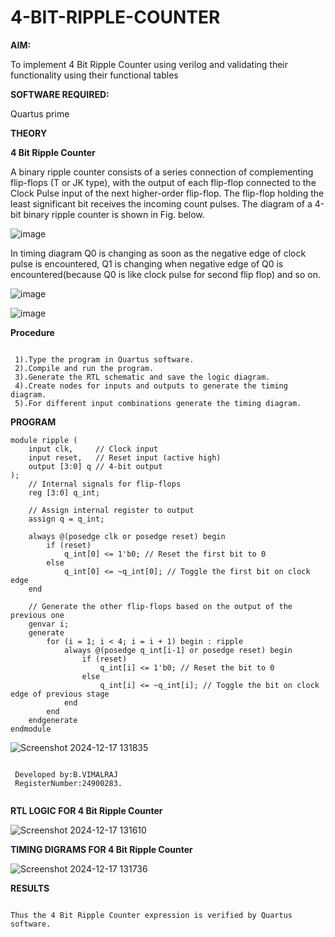 # 4-BIT-RIPPLE-COUNTER

**AIM:**

To implement  4 Bit Ripple Counter using verilog and validating their functionality using their functional tables

**SOFTWARE REQUIRED:**

Quartus prime

**THEORY**

**4 Bit Ripple Counter**

A binary ripple counter consists of a series connection of complementing flip-flops (T or JK type), with the output of each flip-flop connected to the Clock Pulse input of the next higher-order flip-flop. The flip-flop holding the least significant bit receives the incoming count pulses. The diagram of a 4-bit binary ripple counter is shown in Fig. below.

![image](https://github.com/naavaneetha/4-BIT-RIPPLE-COUNTER/assets/154305477/cb4b74d4-31ab-4359-95d0-d22e67daba13)

In timing diagram Q0 is changing as soon as the negative edge of clock pulse is encountered, Q1 is changing when negative edge of Q0 is encountered(because Q0 is like clock pulse for second flip flop) and so on.

![image](https://github.com/naavaneetha/4-BIT-RIPPLE-COUNTER/assets/154305477/a573a7d6-014e-4e54-93e6-e2ac9530960b)

![image](https://github.com/naavaneetha/4-BIT-RIPPLE-COUNTER/assets/154305477/85e1958a-2fc1-49bb-9a9f-d58ccbf3663c)

**Procedure**

```

 1).Type the program in Quartus software.
 2).Compile and run the program.
 3).Generate the RTL schematic and save the logic diagram.
 4).Create nodes for inputs and outputs to generate the timing diagram.
 5).For different input combinations generate the timing diagram.

```

**PROGRAM**

```
module ripple (
    input clk,     // Clock input
    input reset,   // Reset input (active high)
    output [3:0] q // 4-bit output
);
    // Internal signals for flip-flops
    reg [3:0] q_int;

    // Assign internal register to output
    assign q = q_int;

    always @(posedge clk or posedge reset) begin
        if (reset) 
            q_int[0] <= 1'b0; // Reset the first bit to 0
        else 
            q_int[0] <= ~q_int[0]; // Toggle the first bit on clock edge
    end

    // Generate the other flip-flops based on the output of the previous one
    genvar i;
    generate
        for (i = 1; i < 4; i = i + 1) begin : ripple
            always @(posedge q_int[i-1] or posedge reset) begin
                if (reset) 
                    q_int[i] <= 1'b0; // Reset the bit to 0
                else 
                    q_int[i] <= ~q_int[i]; // Toggle the bit on clock edge of previous stage
            end
        end
    endgenerate
endmodule

```
![Screenshot 2024-12-17 131835](https://github.com/user-attachments/assets/7a6dc967-7369-4578-a689-62fbb0054c8b)


```

 Developed by:B.VIMALRAJ
 RegisterNumber:24900283.


```

**RTL LOGIC FOR 4 Bit Ripple Counter**

![Screenshot 2024-12-17 131610](https://github.com/user-attachments/assets/7ef15f98-1968-4088-899e-b61ad0ae9d12)


**TIMING DIGRAMS FOR 4 Bit Ripple Counter**

![Screenshot 2024-12-17 131736](https://github.com/user-attachments/assets/bd76ba0d-5f50-4bcf-8e70-38b7b5f05d64)



**RESULTS**

```

Thus the 4 Bit Ripple Counter expression is verified by Quartus software.

```
